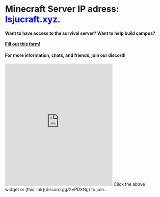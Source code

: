 # Minecraft Server IP adress: <span style="color:blue">lsjucraft.xyz</span>.

#### Want to have access to the survival server? Want to help build campus?  
**[Fill out this form!](https://forms.gle/K1BpdQCRy4yBVKb98)**

#### For more information, chats, and friends, join our discord! 
<iframe src="https://discord.com/widget?id=688574584873943078&theme=dark" width="350" height="400" allowtransparency="true" frameborder="0" sandbox="allow-popups allow-popups-to-escape-sandbox allow-same-origin allow-scripts"></iframe>
Click the above widget or [this link](discord.gg/XvPDXNg) to join.

